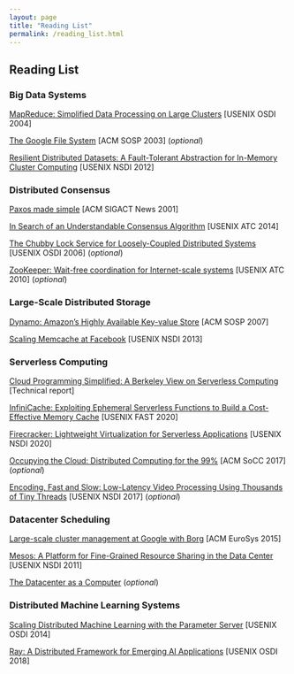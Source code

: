 ```yaml
---
layout: page
title: "Reading List"
permalink: /reading_list.html
---
```


## Reading List


### Big Data Systems

[MapReduce: Simplified Data Processing on Large Clusters](./public/mapreduce_osdi04.pdf) [USENIX OSDI 2004]

[The Google File System](./docs/gfs_sosp03.pdf) [ACM SOSP 2003] (*optional*)

[Resilient Distributed Datasets: A Fault-Tolerant Abstraction for In-Memory Cluster Computing](./docs/spark_nsdi12.pdf) [USENIX NSDI 2012]


### Distributed Consensus

[Paxos made simple](./docs/paxos_simple.pdf) [ACM SIGACT News 2001]

[In Search of an Understandable Consensus Algorithm](./docs/raft_atc14.pdf) [USENIX ATC 2014]

[The Chubby Lock Service for Loosely-Coupled Distributed Systems](./docs/chubby_osdi06.pdf) [USENIX OSDI 2006] (*optional*)

[ZooKeeper: Wait-free coordination for Internet-scale systems](./docs/zk_atc10.pdf) [USENIX ATC 2010] (*optional*)


### Large-Scale Distributed Storage

[Dynamo: Amazon’s Highly Available Key-value Store](./docs/dynamo_sosp07.pdf) [ACM SOSP 2007]

[Scaling Memcache at Facebook](./docs/memcache_nsdi13.pdf) [USENIX NSDI 2013]


### Serverless Computing

[Cloud Programming Simplified: A Berkeley View on Serverless Computing](./docs/berkeley_serverless.pdf) [Technical report]

[InfiniCache: Exploiting Ephemeral Serverless Functions to Build a Cost-Effective Memory Cache](https://www.usenix.org/conference/fast20/presentation/wang-ao) [USENIX FAST 2020]

[Firecracker: Lightweight Virtualization for Serverless Applications](https://www.usenix.org/conference/nsdi20/presentation/brooker-firecracker) [USENIX NSDI 2020]

[Occupying the Cloud: Distributed Computing for the 99%](./docs/pywren_socc17.pdf) [ACM SoCC 2017] (*optional*)

[Encoding, Fast and Slow: Low-Latency Video Processing Using Thousands of Tiny Threads](./docs/excamera_nsdi17.pdf) [USENIX NSDI 2017] (*optional*)


### Datacenter Scheduling

[Large-scale cluster management at Google with Borg](./docs/borg_eurosys15.pdf) [ACM EuroSys 2015]

[Mesos: A Platform for Fine-Grained Resource Sharing in the Data Center](./docs/mesos_nsdi11.pdf) [USENIX NSDI 2011]

[The Datacenter as a Computer](./docs/dc_computer.pdf) (*optional*)


### Distributed Machine Learning Systems

[Scaling Distributed Machine Learning with the Parameter Server](./docs/pserver_osdi14.pdf) [USENIX OSDI 2014]

[Ray: A Distributed Framework for Emerging AI Applications](./docs/ray_osdi18.pdf) [USENIX OSDI 2018]
